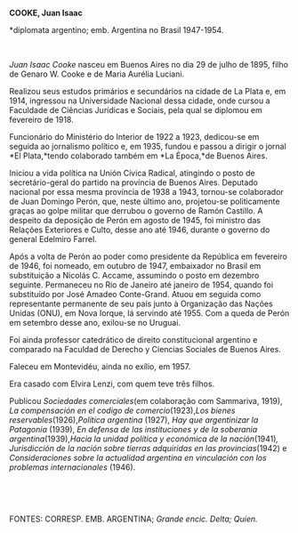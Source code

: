 **COOKE, Juan Isaac**

\*diplomata argentino; emb. Argentina no Brasil 1947-1954.

 

*Juan Isaac Cooke* nasceu em Buenos Aires no dia 29 de julho de 1895,
filho de Genaro W. Cooke e de Maria Aurélia Luciani.

Realizou seus estudos primários e secundários na cidade de La Plata e,
em 1914, ingressou na Universidade Nacional dessa cidade, onde cursou a
Faculdade de Ciências Jurídicas e Sociais, pela qual se diplomou em
fevereiro de 1918.

Funcionário do Ministério do Interior de 1922 a 1923, dedicou-se em
seguida ao jornalismo político e, em 1935, fundou e passou a dirigir o
jornal *El Plata,*tendo colaborado também em *La Época,*de Buenos Aires.

Iniciou a vida política na Unión Cívica Radical, atingindo o posto de
secretário-geral do partido na província de Buenos Aires. Deputado
nacional por essa mesma província de 1938 a 1943, tornou-se colaborador
de Juan Domingo Perón, que, neste último ano, projetou-se politicamente
graças ao golpe militar que derrubou o governo de Ramón Castillo. A
despeito da deposição de Perón em agosto de 1945, foi ministro das
Relações Exteriores e Culto, desse ano até 1946, durante o governo do
general Edelmiro Farrel.

Após a volta de Perón ao poder como presidente da República em fevereiro
de 1946, foi nomeado, em outubro de 1947, embaixador no Brasil em
substituição a Nicolás C. Accame, assumindo o posto em dezembro
seguinte. Permaneceu no Rio de Janeiro até janeiro de 1954, quando foi
substituído por José Amadeo Conte-Grand. Atuou em seguida como
representante permanente de seu país junto à Organização das Nações
Unidas (ONU), em Nova Iorque, lá servindo até 1955. Com a queda de Perón
em setembro desse ano, exilou-se no Uruguai.

Foi ainda professor catedrático de direito constitucional argentino e
comparado na Faculdad de Derecho y Ciencias Sociales de Buenos Aires.

Faleceu em Montevidéu, ainda no exílio, em 1957.

Era casado com Elvira Lenzi, com quem teve três filhos.

Publicou *Sociedades comerciales*(em colaboração com Sammariva, 1919),
*La compensación en el codigo de comercio*(1923),*Los* *bienes
reservables*(1926),*Política argentina* (1927), *Hay que argentinizar la
Patagonia* (1939), *En defensa de las instituciones y de* *la soberania
argentina*(1939),*Hacia la unidad* *política y económica de la
nación*(1941)*, Jurisdicción de la nación sobre tierras adquiridas* *en
las provincias*(1942) e *Consideraciones sobre la actualidad argentina
en vinculación con* *los problemas internacionales* (1946).

 

 

FONTES: CORRESP. EMB. ARGENTINA; *Grande encic. Delta; Quien.*

 
